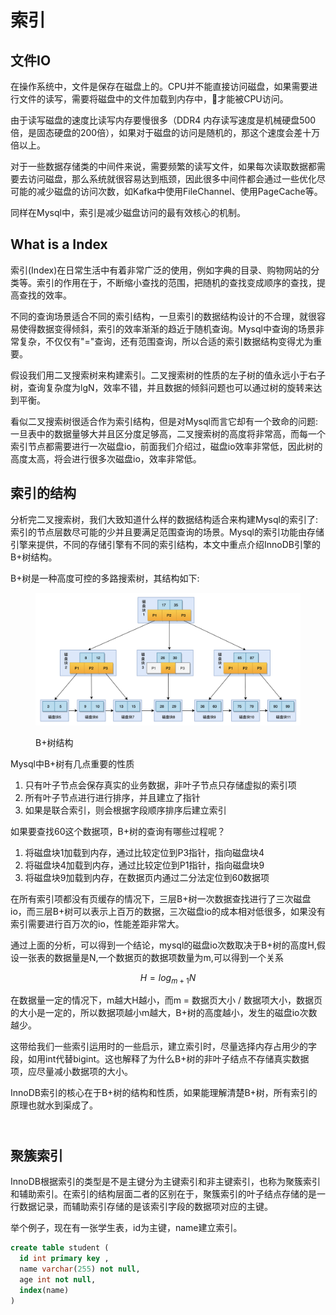 # 索引

## 文件IO

在操作系统中，文件是保存在磁盘上的。CPU并不能直接访问磁盘，如果需要进行文件的读写，需要将磁盘中的文件加载到内存中，才能被CPU访问。

由于读写磁盘的速度比读写内存要慢很多（DDR4 内存读写速度是机械硬盘500倍，是固态硬盘的200倍），如果对于磁盘的访问是随机的，那这个速度会差十万倍以上。

对于一些数据存储类的中间件来说，需要频繁的读写文件，如果每次读取数据都需要去访问磁盘，那么系统就很容易达到瓶颈，因此很多中间件都会通过一些优化尽可能的减少磁盘的访问次数，如Kafka中使用FileChannel、使用PageCache等。

同样在Mysql中，索引是减少磁盘访问的最有效核心的机制。

## What is a Index

索引(Index)在日常生活中有着非常广泛的使用，例如字典的目录、购物网站的分类等。索引的作用在于，不断缩小查找的范围，把随机的查找变成顺序的查找，提高查找的效率。

不同的查询场景适合不同的索引结构，一旦索引的数据结构设计的不合理，就很容易使得数据变得倾斜，索引的效率渐渐的趋近于随机查询。Mysql中查询的场景非常复杂，不仅仅有"="查询，还有范围查询，所以合适的索引数据结构变得尤为重要。

假设我们用二叉搜索树来构建索引。二叉搜索树的性质的左子树的值永远小于右子树，查询复杂度为lgN，效率不错，并且数据的倾斜问题也可以通过树的旋转来达到平衡。

看似二叉搜索树很适合作为索引结构，但是对Mysql而言它却有一个致命的问题:一旦表中的数据量够大并且区分度足够高，二叉搜索树的高度将非常高，而每一个索引节点都需要进行一次磁盘io，前面我们介绍过，磁盘io效率非常低，因此树的高度太高，将会进行很多次磁盘io，效率非常低。



## 索引的结构

分析完二叉搜索树，我们大致知道什么样的数据结构适合来构建Mysql的索引了:索引的节点层数尽可能的少并且要满足范围查询的场景。Mysql的索引功能由存储引擎来提供，不同的存储引擎有不同的索引结构，本文中重点介绍InnoDB引擎的B+树结构。

B+树是一种高度可控的多路搜索树，其结构如下:

<figure><img src="../../.gitbook/assets/image-20220824114339897.png" alt=""><figcaption><p>B+树结构</p></figcaption></figure>

Mysql中B+树有几点重要的性质

1. 只有叶子节点会保存真实的业务数据，非叶子节点只存储虚拟的索引项
2. 所有叶子节点进行进行排序，并且建立了指针
3. 如果是联合索引，则会根据字段顺序排序后建立索引

如果要查找60这个数据项，B+树的查询有哪些过程呢？

1. 将磁盘块1加载到内存，通过比较定位到P3指针，指向磁盘块4
2. 将磁盘块4加载到内存，通过比较定位到P1指针，指向磁盘块9
3. 将磁盘块9加载到内存，在数据页内通过二分法定位到60数据项

在所有索引项都没有页缓存的情况下，三层B+树一次数据查找进行了三次磁盘io，而三层B+树可以表示上百万的数据，三次磁盘io的成本相对低很多，如果没有索引需要进行百万次的io，性能差距非常大。

通过上面的分析，可以得到一个结论，mysql的磁盘io次数取决于B+树的高度H,假设一张表的数据量是N,一个数据页的数据项数量为m,可以得到一个关系

$$
H =log_{m+1}N
$$

在数据量一定的情况下，m越大H越小，而m = 数据页大小 / 数据项大小，数据页的大小是一定的，所以数据项越小m越大，B+树的高度越小，发生的磁盘io次数越少。

这带给我们一些索引运用时的一些启示，建立索引时，尽量选择内存占用少的字段，如用int代替bigint。这也解释了为什么B+树的非叶子结点不存储真实数据项，应尽量减小数据项的大小。

InnoDB索引的核心在于B+树的结构和性质，如果能理解清楚B+树，所有索引的原理也就水到渠成了。

\
聚簇索引
----

InnoDB根据索引的类型是不是主键分为主键索引和非主键索引，也称为聚簇索引和辅助索引。在索引的结构层面二者的区别在于，聚簇索引的叶子结点存储的是一行数据记录，而辅助索引存储的是该索引字段的数据项对应的主键。

举个例子，现在有一张学生表，id为主键，name建立索引。

```sql
create table student (
  id int primary key ,
  name varchar(255) not null,
  age int not null,
  index(name)
)
```

